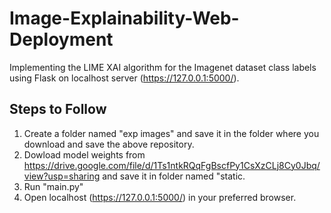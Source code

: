 # Image-Explainability-Web-Deployment
Implementing the LIME XAI algorithm for the Imagenet dataset class labels using Flask on localhost server (https://127.0.0.1:5000/).

## Steps to Follow
1. Create a folder named "exp images" and save it in the folder where you download and save the above repository.
2. Dowload model weights from https://drive.google.com/file/d/1Ts1ntkRQqFgBscfPy1CsXzCLj8Cy0Jbq/view?usp=sharing and save it in folder named "static.
3. Run "main.py"
4. Open localhost (https://127.0.0.1:5000/) in your preferred browser.
